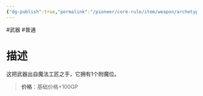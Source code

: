 ```yaml
---
{"dg-publish":true,"permalink":"/pioneer/core-rule/item/weapon/archetype/a-1/"}
---
```


#武器 #普通
# 描述
这把武器出自魔法工匠之手，它拥有1个附魔位。

>**价格**：基础价格+100GP
